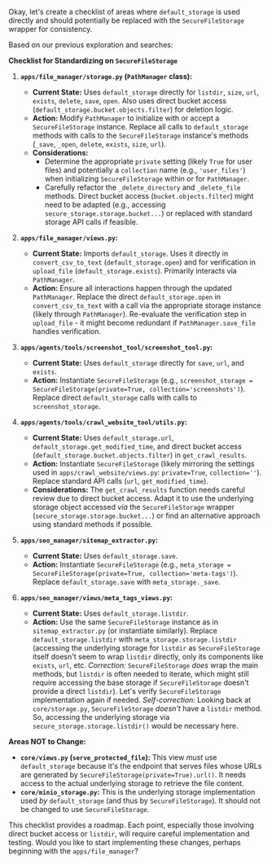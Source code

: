 Okay, let's create a checklist of areas where `default_storage` is used directly and should potentially be replaced with the `SecureFileStorage` wrapper for consistency.

Based on our previous exploration and searches:

**Checklist for Standardizing on `SecureFileStorage`**

1.  **`apps/file_manager/storage.py` (`PathManager` class):**
    *   **Current State:** Uses `default_storage` directly for `listdir`, `size`, `url`, `exists`, `delete`, `save`, `open`. Also uses direct bucket access (`default_storage.bucket.objects.filter`) for deletion logic.
    *   **Action:** Modify `PathManager` to initialize with or accept a `SecureFileStorage` instance. Replace all calls to `default_storage` methods with calls to the `SecureFileStorage` instance's methods (`_save`, `_open`, `delete`, `exists`, `size`, `url`).
    *   **Considerations:**
        *   Determine the appropriate `private` setting (likely `True` for user files) and potentially a `collection` name (e.g., `'user_files'`) when initializing `SecureFileStorage` within or for `PathManager`.
        *   Carefully refactor the `_delete_directory` and `_delete_file` methods. Direct bucket access (`bucket.objects.filter`) might need to be adapted (e.g., accessing `secure_storage.storage.bucket...`) or replaced with standard storage API calls if feasible.

2.  **`apps/file_manager/views.py`:**
    *   **Current State:** Imports `default_storage`. Uses it directly in `convert_csv_to_text` (`default_storage.open`) and for verification in `upload_file` (`default_storage.exists`). Primarily interacts via `PathManager`.
    *   **Action:** Ensure all interactions happen through the updated `PathManager`. Replace the direct `default_storage.open` in `convert_csv_to_text` with a call via the appropriate storage instance (likely through `PathManager`). Re-evaluate the verification step in `upload_file` - it might become redundant if `PathManager.save_file` handles verification.

3.  **`apps/agents/tools/screenshot_tool/screenshot_tool.py`:**
    *   **Current State:** Uses `default_storage` directly for `save`, `url`, and `exists`.
    *   **Action:** Instantiate `SecureFileStorage` (e.g., `screenshot_storage = SecureFileStorage(private=True, collection='screenshots')`). Replace direct `default_storage` calls with calls to `screenshot_storage`.

4.  **`apps/agents/tools/crawl_website_tool/utils.py`:**
    *   **Current State:** Uses `default_storage.url`, `default_storage.get_modified_time`, and direct bucket access (`default_storage.bucket.objects.filter`) in `get_crawl_results`.
    *   **Action:** Instantiate `SecureFileStorage` (likely mirroring the settings used in `apps/crawl_website/views.py`: `private=True`, `collection=''`). Replace standard API calls (`url`, `get_modified_time`).
    *   **Considerations:** The `get_crawl_results` function needs careful review due to direct bucket access. Adapt it to use the underlying storage object accessed *via* the `SecureFileStorage` wrapper (`secure_storage.storage.bucket...`) or find an alternative approach using standard methods if possible.

5.  **`apps/seo_manager/sitemap_extractor.py`:**
    *   **Current State:** Uses `default_storage.save`.
    *   **Action:** Instantiate `SecureFileStorage` (e.g., `meta_storage = SecureFileStorage(private=True, collection='meta-tags')`). Replace `default_storage.save` with `meta_storage._save`.

6.  **`apps/seo_manager/views/meta_tags_views.py`:**
    *   **Current State:** Uses `default_storage.listdir`.
    *   **Action:** Use the same `SecureFileStorage` instance as in `sitemap_extractor.py` (or instantiate similarly). Replace `default_storage.listdir` with `meta_storage.storage.listdir` (accessing the underlying storage for `listdir` as `SecureFileStorage` itself doesn't seem to wrap `listdir` directly, only its components like `exists`, `url`, etc. *Correction:* `SecureFileStorage` *does* wrap the main methods, but `listdir` is often needed to iterate, which might still require accessing the base storage if `SecureFileStorage` doesn't provide a direct `listdir`). Let's verify `SecureFileStorage` implementation again if needed. *Self-correction:* Looking back at `core/storage.py`, `SecureFileStorage` *doesn't* have a `listdir` method. So, accessing the underlying storage via `secure_storage.storage.listdir()` would be necessary here.

**Areas NOT to Change:**

*   **`core/views.py` (`serve_protected_file`):** This view *must* use `default_storage` because it's the endpoint that serves files whose URLs are generated by `SecureFileStorage(private=True).url()`. It needs access to the actual underlying storage to retrieve the file content.
*   **`core/minio_storage.py`:** This is the underlying storage implementation used *by* `default_storage` (and thus by `SecureFileStorage`). It should not be changed to use `SecureFileStorage`.

This checklist provides a roadmap. Each point, especially those involving direct bucket access or `listdir`, will require careful implementation and testing. Would you like to start implementing these changes, perhaps beginning with the `apps/file_manager`?

